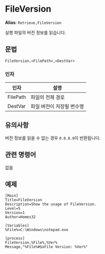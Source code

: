 # FileVersion

**Alias**: `Retrieve,FileVersion`

실행 파일의 버전 정보를 읽습니다.

## 문법

```pebakery
FileVersion,<FilePath>,<DestVar>
```

### 인자

| 인자 | 설명 |
| --- | --- |
| FilePath | 파일의 전체 경로 |
| DestVar | 파일 버전이 저장될 변수명 |

## 유의사항

버전 정보를 읽을 수 없는 경우 `0.0.0.0`이 반환됩니다.

## 관련 명령어

없음

## 예제

```pebakery
[Main]
Title=FileVersion
Description=Show the usage of FileVersion.
Level=5
Version=1
Author=Homes32

[Variables]
%File%=C:\Windows\notepad.exe

[process]
FileVersion,%File%,%Ver%
Message,"%File%#$xFile Version: %Ver%"
```